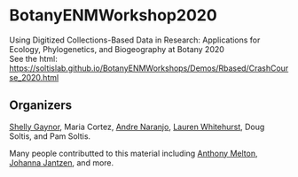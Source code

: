 # BotanyENMWorkshop2020
Using Digitized Collections-Based Data in Research: Applications for Ecology, Phylogenetics, and Biogeography at Botany 2020   
See the html:  https://soltislab.github.io/BotanyENMWorkshops/Demos/Rbased/CrashCourse_2020.html


## Organizers 
[Shelly Gaynor](https://github.com/mgaynor1), Maria Cortez, [Andre Naranjo](https://github.com/aanaranjo), [Lauren Whitehurst](https://github.com/laurenwhitehurst21), Doug Soltis, and Pam Soltis.     
     
Many people contributted to this material including [Anthony Melton](https://github.com/meltonae), [Johanna Jantzen](https://github.com/jjantzen), and more.  




